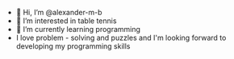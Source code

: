 - 👋 Hi, I’m @alexander-m-b
- 👀 I’m interested in table tennis
- 🌱 I’m currently learning programming
- I love problem - solving and puzzles and I'm looking forward to developing my programming skills
